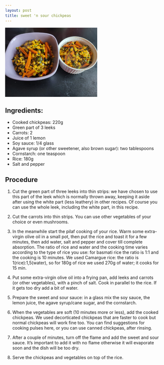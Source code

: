 ```yaml
---
layout: post
title: sweet 'n sour chickpeas
---
```


 <img src="../images/sweet-sour-chickpeas.jpeg" width="300">

## Ingredients:

- Cooked chickpeas: 220g 
- Green part of 3 leeks
- Carrots: 2
- Juice of 1 lemon
- Soy sauce: 1/4 glass
- Agave syrup (or other sweetener, also brown sugar): two tablespoons
- Cornstarch: one teaspoon
- Rice: 180g
- Salt and pepper

## Procedure

1. Cut the green part of three leeks into thin strips: we have chosen to use this part of the leek which is normally thrown away, keeping it aside after using the white part (less leathery) in other recipes. Of course you can use the whole leek, including the white part, in this recipe.

2. Cut the carrots into thin strips. You can use other vegetables of your choice or even mushrooms.

3. In the meanwhile start the pilaf cooking of your rice. Warm some extra-virgin olive oil in a small pot, then put the rice and toast it for a few minutes, then add water, salt and pepper and cover till complete absorption. The ratio of rice and water and the cooking time varies according to the type of rice you use: for basmati rice the ratio is 1:1 and the cooking is 10 minutes. We used Camargue rice: the ratio is 1(rice):1,5(water), so for 180g of rice we used 270g of water; it cooks for 15 min.

4. Put some extra-virgin olive oil into a frying pan, add leeks and carrots (or other vegetables), with a pinch of salt. Cook in parallel to the rice. If it gets too dry add a bit of water.

5. Prepare the sweet and sour sauce: in a glass mix the soy sauce, the lemon juice, the agave syrup/cane sugar, and the cornstarch. 

6. When the vegetables are soft (10 minutes more or less), add the cooked chickpeas. We used decorticated chickpeas that are faster to cook but normal chickpeas will work fine too. You can find suggestions for cooking pulses here, or you can use canned chickpeas, after rinsing.

7. After a couple of minutes, turn off the flame and add the sweet and sour sauce. It’s important to add it with no flame otherwise it will evaporate soon and the dish will be too dry.

8. Serve the chickpeas and vegetables on top of the rice.

